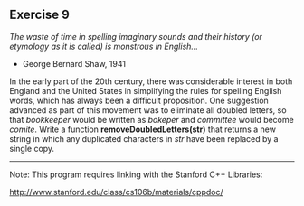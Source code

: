 Exercise 9
---------- 

*The waste of time in spelling imaginary sounds and their history
(or etymology as it is called) is monstrous in English...*

- George Bernard Shaw, 1941

In the early part of the 20th century, there was considerable interest in both England and the United States in simplifying the rules for spelling English words, which has always been a difficult proposition. One suggestion advanced as part of this movement was to eliminate all doubled letters, so that *bookkeeper* would be written as *bokeper* and *committee* would become *comite*. Write a function **removeDoubledLetters(str)** that returns a new string in which any duplicated characters in *str* have been replaced by a single copy.

---

Note: This program requires linking with the Stanford C++ Libraries:

http://www.stanford.edu/class/cs106b/materials/cppdoc/